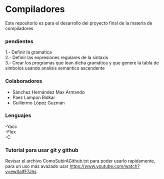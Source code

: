 # Compiladores

Este repositorio es para el desarrollo del proyecto final de la materia de compiladores

### pendientes

1.- Definir la gramática <br />
2.- Definir las expresiones regulares de la sintaxis <br />
3.- Crear los programas que lean dicha gramática y que genere la tabla de simbolos usando analisis semántico ascendente <br/>

### Colaboradores

- Sánchez Hernández Max Armando<br/>
- Paez Lampon Bidkar<br/>
- Guillermo López Guzmán <br/>

### Lenguajes 
-Yacc <br/>
-Flex<br/>
-C<br/>

### Tutorial para usar git y github

Revisar el archivo ComoSubirAGithub.txt para poder usarlo rapidamente, para un uso más avazado usar https://www.youtube.com/watch?v=ewSalfF7Jhs 